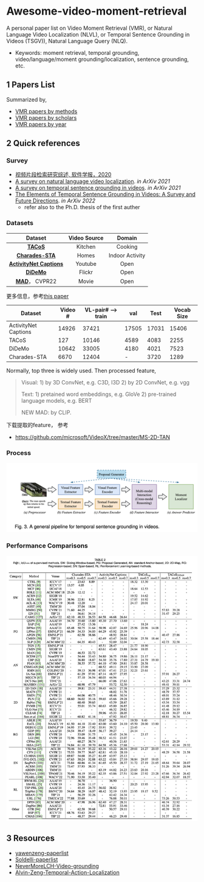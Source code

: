 # Awesome-video-moment-retrieval

A personal paper list on Video Moment Retrieval (VMR), or Natural Language Video Localization (NLVL), or Temporal Sentence Grounding in Videos (TSGV)), Natural Language Query (NLQ).

- Keywords: moment retrieval, temporal grounding, video/language/moment grounding/localization, sentence grounding, etc.



## 1 Papers List

Summarized by,

- [VMR papers by methods](./plist-by-methods.md)
- [VMR papers by scholars](./plist-by-people.md)
- [VMR papers by year](./plist-by-year.md)



## 2 Quick references

### **Survey**

- [视频片段检索研究综述, 软件学报，2020](http://www.jos.org.cn/jos/article/abstract/6707)
- [A survey on natural language video localization](https://arxiv.org/abs/2104.00234). *in ArXiv 2021*
- [A survey on temporal sentence grounding in videos](https://arxiv.org/abs/2109.08039). *in ArXiv 2021*
- [The Elements of Temporal Sentence Grounding in Videos: A Survey and Future Directions](https://arxiv.org/abs/2201.08071). *in ArXiv 2022*
  - refer also to the Ph.D. thesis of the first auther


### Datasets

|                         **Dataset**                          | **Video Source** |   **Domain**    |
| :----------------------------------------------------------: | :--------------: | :-------------: |
| [**TACoS**](https://www.mpi-inf.mpg.de/departments/computer-vision-and-machine-learning/research/vision-and-language/tacos-multi-level-corpus) |     Kitchen      |     Cooking     |
| [**Charades-STA**](https://prior.allenai.org/projects/charades) |      Homes       | Indoor Activity |
| [**ActivityNet Captions**](http://activity-net.org/download.html) |     Youtube      |      Open       |
| [**DiDeMo**](<https://github.com/LisaAnne/LocalizingMoments>) |      Flickr      |      Open       |
|     [**MAD**](https://github.com/Soldelli/MAD)， CVPR22      |      Movie       |      Open       |

更多信息，参考[this paper](https://openaccess.thecvf.com/content/ICCV2021W/CVEU/papers/Soldan_VLG-Net_Video-Language_Graph_Matching_Network_for_Video_Grounding_ICCVW_2021_paper.pdf)

| Dataset              | Video # | VL-pair# --> train | val   | Test  | Vocab Size |
| -------------------- | ------- | ------------------ | ----- | ----- | ---------- |
| ActivityNet Captions | 14926   | 37421              | 17505 | 17031 | 15406      |
| TACoS                | 127     | 10146              | 4589  | 4083  | 2255       |
| DiDeMo               | 10642   | 33005              | 4180  | 4021  | 7523       |
| Charades-STA         | 6670    | 12404              | -     | 3720  | 1289       |

Normally, top three is widely used. Then processed feature,

> Visual: 1) by 3D ConvNet, e.g. C3D, I3D 2) by 2D ConvNet, e.g. vgg
>
> Text: 1) pretained word embeddings, e.g. GloVe 2) pre-trained language models, e.g. BERT
>
> NEW MAD: by CLIP.

下载提取的feature， 参考

- https://github.com/microsoft/VideoX/tree/master/MS-2D-TAN

### Process

<img src="./assert/vmr-pipeline.png" alt="vmr-pipeline" style="zoom:80%;" />



### Performance Comparisons

<img src="./assert/cmp-performance.png" alt="vmr-pipeline" style="zoom:80%;" />



## 3 Resources

- [yawenzeng-paperlist](https://github.com/yawenzeng/Awesome-Cross-Modal-Video-Moment-Retrieval)
- [Soldelli-paperlist](https://github.com/Soldelli/Awesome-Temporal-Language-Grounding-in-Videos)
- [NeverMoreLCH-Video-grounding](https://github.com/NeverMoreLCH/Awesome-Video-Grounding)
- [Alvin-Zeng-Temporal-Action-Localization](https://github.com/Alvin-Zeng/Awesome-Temporal-Action-Localization)


